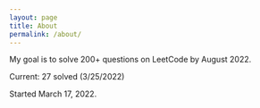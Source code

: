 ```yaml
---
layout: page
title: About
permalink: /about/
---
```

My goal is to solve 200+ questions on LeetCode by August 2022.

Current: 27 solved (3/25/2022)

Started March 17, 2022.
